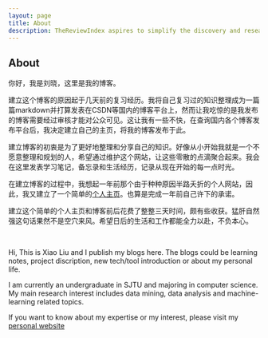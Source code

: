 ```yaml
---
layout: page
title: About
description: TheReviewIndex aspires to simplify the discovery and research process for gadgets and help you find the right products.
---
```



## About 

你好，我是刘晓，这里是我的博客。

建立这个博客的原因起于几天前的复习经历。我将自己复习过的知识整理成为一篇篇markdown并打算发表在CSDN等国内的博客平台上，然而让我吃惊的是我发布的博客需要经过审核才能对公众可见。这让我有一些不快，在查询国内各个博客发布平台后，我决定建立自己的主页，将我的博客发布于此。

建立博客的初衷是为了更好地整理和分享自己的知识。好像从小开始我就是一个不愿意整理和规划的人，希望通过维护这个网站，让这些零散的点滴聚合起来。我会在这里发表学习笔记，备忘录和生活经历，记录从现在开始的每一点时光。

在建立博客的过程中，我想起一年前那个由于种种原因半路夭折的个人网站，因此，我又建立了一个简单的[个人主页](http://xliu.info)。也算是完成一年前自己许下的承诺。

建立这个简单的个人主页和博客前后花费了整整三天时间，颇有些收获。猛肝自然强这句话果然不是空穴来风。希望日后的生活和工作都能全力以赴，不负本心。

&nbsp;

Hi, This is Xiao Liu and I publish my blogs here. The blogs could be learning notes, project discription, new tech/tool introduction or about my personal life.

I am currently an undergraduate in SJTU and majoring in computer science. My main research interest includes data mining, data analysis and machine-learning related topics.

If you want to know about my expertise or my interest, please visit my <a href="http://xliu.info">personal website</a>

&nbsp;

&nbsp;

&nbsp;

